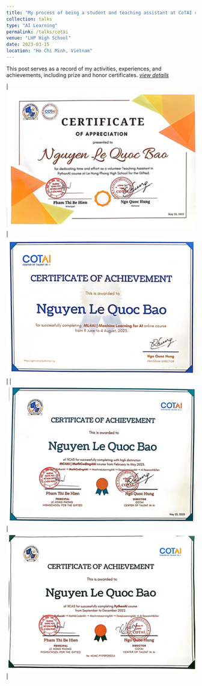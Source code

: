 ```yaml
---
title: "My process of being a student and teaching assistant at CoTAI classes"
collection: talks
type: "AI Learning"
permalink: /talks/cotai
venue: "LHP High School"
date: 2023-03-15
location: "Ho Chi Minh, Vietnam"
---
```


This post serves as a record of my activities, experiences, and achievements, including prize and honor certificates. [*view details*](/posts/algo)

| ![](/assets/images/cotai/ta.png) | ![](/assets/images/cotai/ml.png) |
|  ![](/assets/images/cotai/mc.png) |  ![](/assets/images/cotai/py.png) |